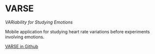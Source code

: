 # VARSE

*VARiability for Studying Emotions*

Mobile application for studying heart rate variations before experiments involving emotions.

[VARSE in Github](https://milegroup.github.io/varse)
